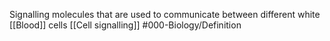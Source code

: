 Signalling molecules that are used to communicate between different white [[Blood]] cells
[[Cell signalling]]
#000-Biology/Definition 